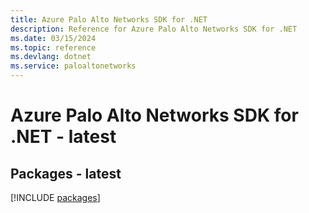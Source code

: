 ```yaml
---
title: Azure Palo Alto Networks SDK for .NET
description: Reference for Azure Palo Alto Networks SDK for .NET
ms.date: 03/15/2024
ms.topic: reference
ms.devlang: dotnet
ms.service: paloaltonetworks
---
```

# Azure Palo Alto Networks SDK for .NET - latest
## Packages - latest
[!INCLUDE [packages](palo-alto-networks-index.md)]